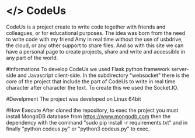 # </> CodeUs
CodeUs is a project create to write code together with friends and colleagues, or for educational purposes.
The idea was born from the need to write code with my friend Amy in real time without the use of usbdrive, the cloud, or any other support to share files.
And so with this site we can have a personal page to create projects, share and write and accessible in any part of the world.

#Informations
To develop CodeUs we used Flask python framework server-side and Javascript client-side. In the subdirectory "websocket" there is the core of the project that include the part of CodeUs to write in real time character after character the text. To create this we used the Socket.IO.

#Develpment
The project was developed on Linux 64bit 

#How Execute
After cloned the repository, to exec the project you must install MongoDB database from https://www.mongodb.com then the dependency with the command "sudo pip install -r requirements.txt" and in finally "python codeus.py" or "python3 codeus.py" to exec.
